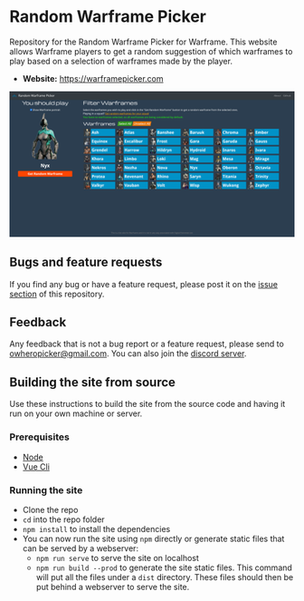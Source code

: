 # Random Warframe Picker

Repository for the Random Warframe Picker for Warframe.
This website allows Warframe players to get a random suggestion of which warframes to play based on a selection of warframes made by the player.

* **Website:** https://warframepicker.com

![Warframe Picker Main Page Screenshot](resources/images/warframepicker/screenshots/main_page.png)

## Bugs and feature requests

If you find any bug or have a feature request, please post it on the [issue section](https://github.com/andrerfcsantos/warframe-picker/issues) of this repository.

## Feedback

Any feedback that is not a bug report or a feature request, please send to owheropicker@gmail.com. You can also join the [discord server](https://discord.gg/rwQMrCa).

## Building the site from source

Use these instructions to build the site from the source code and having it run on your own machine or server.

### Prerequisites

* [Node](https://nodejs.org/en/)
* [Vue Cli](https://cli.vuejs.org/guide/installation.html)

### Running the site

* Clone the repo
* `cd` into the repo folder
* `npm install` to install the dependencies
* You can now run the site using `npm` directly or generate static files that can be served by a webserver:
    * `npm run serve` to serve the site on localhost
    * `npm run build --prod` to generate the site static files. This command will put all the files under a `dist` directory. These files should then be put behind a webserver to serve the site.
